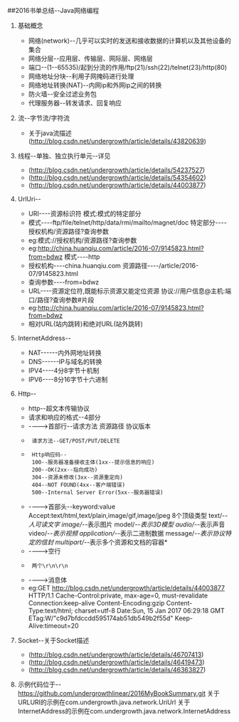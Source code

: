 ##2016书单总结--Java网络编程
1. 基础概念
    - 网络(network)--几乎可以实时的发送和接收数据的计算机以及其他设备的集合
    - 网络分层--应用层、传输层、网际层、网络层
    - 端口--(1--65535)/起到分流的作用/ftp(21)/ssh(22)/telnet(23)/http(80)
    - 网络地址分块--利用子网掩码进行处理
    - 网络地址转换(NAT)--内网ip和外网ip之间的转换
    - 防火墙--安全过滤业务包
    - 代理服务器--转发请求、回复响应
2. 流--字节流/字符流
    - 关于java流描述(http://blog.csdn.net/undergrowth/article/details/43820639)
3. 线程--单独、独立执行单元--详见
    - (http://blog.csdn.net/undergrowth/article/details/54237527)
    - (http://blog.csdn.net/undergrowth/article/details/54354602)
    - (http://blog.csdn.net/undergrowth/article/details/44003877)
4. UrlUri--
    - URI----资源标识符 模式:模式的特定部分
    - 模式----ftp/file/telnet/http/data/rmi/mailto/magnet/doc 特定部分----授权机构/资源路径?查询参数
     * eg:模式://授权机构/资源路径?查询参数
     * eg:http://china.huanqiu.com/article/2016-07/9145823.html?from=bdwz 模式----http
     * 授权机构----china.huanqiu.com 资源路径----/article/2016-07/9145823.html
     * 查询参数----from=bdwz
    - URL----资源定位符,既能标示资源又能定位资源 协议://用户信息@主机:端口/路径?查询参数#片段
     * eg:http://china.huanqiu.com/article/2016-07/9145823.html?from=bdwz
     * 相对URL(站内跳转)和绝对URL(站外跳转)
5. InternetAddress--
    * NAT------内外网地址转换
    * DNS------IP与域名的转换
    * IPV4----4分8字节十机制
    * IPV6----8分16字节十六进制
6. Http--
    * http--超文本传输协议
     * 请求和响应的格式--4部分
     * ---->首部行--请求方法 资源路径 协议版本
     *      请求方法--GET/POST/PUT/DELETE
     *      Http响应码--
    		100--服务器准备接收主体(1xx--提示信息的响应)
    		200--OK(2xx--指向成功)
    		304--资源未修改(3xx--资源重定向)
    		404--NOT FOUND(4xx--客户端错误)
    		500--Internal Server Error(5xx--服务器错误)
     * ---->首部头--keyword:value
           Accept:text/html,text/plain,image/gif,image/jpeg
           8个顶级类型
           text/*--人可读文字
           image/*--表示图片
           model/*--表示3D模型
           audio/*--表示声音
           video/*--表示视频
           application/*--表示二进制数据
           message/*--表示协议特定的信封
           multipart/*--表示多个资源和文档的容器*
     * ---->空行
     *      两个\r\n\r\n
     * ---->消息体
     * eg:GET http://blog.csdn.net/undergrowth/article/details/44003877 HTTP/1.1
        Cache-Control:private, max-age=0, must-revalidate
    	Connection:keep-alive
    	Content-Encoding:gzip
    	Content-Type:text/html; charset=utf-8
    	Date:Sun, 15 Jan 2017 06:29:18 GMT
    	ETag:W/"c9d7bfdccdd595174ab51db549b2f55d"
    	Keep-Alive:timeout=20

7. Socket--关于Socket描述
    - (http://blog.csdn.net/undergrowth/article/details/46707413)
    - (http://blog.csdn.net/undergrowth/article/details/46419473)
    - (http://blog.csdn.net/undergrowth/article/details/46363827)
8. 示例代码位于-- https://github.com/undergrowthlinear/2016MyBookSummary.git
关于URLURI的示例在com.undergrowth.java.network.UriUrl
关于InternetAddress的示例在com.undergrowth.java.network.InternetAddress